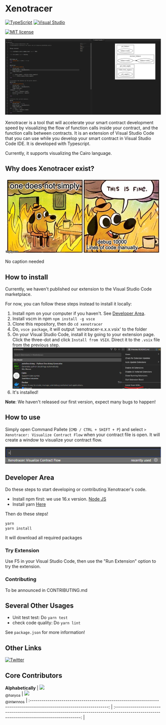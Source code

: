 # Xenotracer

[![TypeScript](https://badgen.net/badge/icon/typescript?icon=typescript&label)](https://typescriptlang.org)
[![Visual Studio](https://badgen.net/badge/icon/visualstudio?icon=visualstudio&label)](https://visualstudio.microsoft.com)

[![MIT license](https://img.shields.io/badge/License-MIT-blue.svg)](https://lbesson.mit-license.org/)

![Visual Stark Image](imgs/first_imgs.png)

Xenotracer is a tool that will accelerate your smart contract development speed by visualizing the flow of function calls inside your contract, and the function calls between contracts. It is an extension of Visual Studio Code that you can use while you develop your smart contract in Visual Studio Code IDE. It is developed with Typescript. 

Currently, it supports visualizing the Cairo language.

## Why does Xenotracer exist?

![Visual Stark Image](imgs/meme2.png)

No caption needed

## How to install

Currently, we haven't published our extension to the Visual Studio Code marketplace. 

For now, you can follow these steps instead to install it locally:

1. Install npm on your computer if you haven't. See [Developer Area](#developer_area).
2. Install vscm in npm `npm install -g vsce`
3. Clone this repository, then do `cd xenotracer`
4. Do, `vsce package`, it will output 'xenotracer-x.x.x.vsix' to the folder
5. On your Visual Studio Code, install it by going to your extension page. Click the three-dot and click `Install from VSIX`. Direct it to the `.vsix` file from the previous step.
![img](imgs/vsix_pic.png)
6. It's installed! 

**Note**: We haven't released our first version, expect many bugs to happen!

## How to use

Simply open Command Pallete (`CMD / CTRL + SHIFT + P`) and select `> Xenotracer: Visualize Contract Flow` when your contract file is open. It will create a window to visualize your contract flow.

![img_vsc](imgs/vscode_use.png)

## <a name="developer_area"></a> Developer Area

Do these steps to start developing or contributing Xenotracer's code.

- Install npm first: we use 16.x version. [Node JS](https://nodejs.org/)
- Install yarn [Here](https://classic.yarnpkg.com/lang/en/docs/install/)

Then do these steps!
```
yarn
yarn install
```

It will download all required packages

### Try Extension

Use F5 in your Visual Studio Code, then use the "Run Extension" option to try the extension.

### Contributing

To be announced in CONTRIBUTING.md

## Several Other Usages

- Unit test test: Do `yarn test`  
- check code quality: Do `yarn lint`

See `package.json` for more information!

## Other Links
[![Twitter](https://img.shields.io/twitter/url/https/twitter.com/xenosense.svg?style=social&label=Follow%20%40xenosense)](https://twitter.com/xenosense)

## Core Contributors

**Alphabetically**
| [<img src="https://github.com/haryoa.png?size=250" width="115"><br><sub>@haryoa</sub>](https://github.com/haryoa) | [<img src="https://github.com/internnos.png?size=250" width="115"><br><sub>@internnos</sub>](https://github.com/internnos) 
| :---------------------------------------------------------------------------------------------------------------------: | :-------------------------------------------------------------------------------------------------------------------------------------------: |

